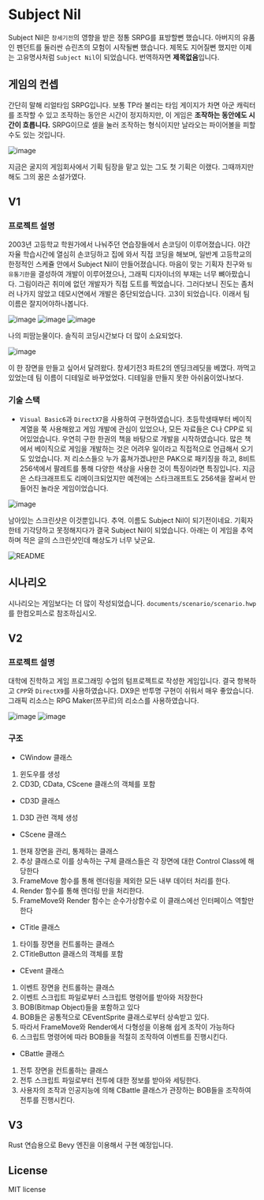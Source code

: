 # Subject Nil
Subject Nil은 `창세기전`의 영향을 받은 정통 SRPG를 표방할뻔 했습니다. 아버지의 유품인 펜던트를 둘러싼 슈린츠의 모험이 시작될뻔 했습니다. 제목도 지어질뻔 했지만 이제는 고유명사처럼 `Subject Nil`이 되었습니다. 번역하자면 **제목없음**입니다.

## 게임의 컨셉
간단히 말해 리얼타임 SRPG입니다. 보통 TP라 불리는 타임 게이지가 차면 아군 캐릭터를 조작할 수 있고 조작하는 동안은 시간이 정지하지만, 이 게임은 **조작하는 동안에도 시간이 흐릅니다.** SRPG이므로 셀을 눌러 조작하는 형식이지만 날라오는 파이어볼을 피할 수도 있는 것입니다.

![image](https://user-images.githubusercontent.com/8960704/222168803-017620e0-0b69-49b2-a65b-fddfb75614c8.png)


지금은 굴지의 게임회사에서 기획 팀장을 맡고 있는 그도 첫 기획은 이랬다. 그때까지만해도 그의 꿈은 소설가였다.


## V1
### 프로젝트 설명
2003년 고등학교 학원가에서 나눠주던 연습장들에서 손코딩이 이루어졌습니다. 야간자율 학습시간에 열심히 손코딩하고 집에 와서 직접 코딩을 해보며, 일반계 고등학교의 한정적인 스케쥴 안에서 Subject Nil이 만들어졌습니다. 마음이 맞는 기획자 친구와 `팀 유통기한`을 결성하여 개발이 이루어졌으나, 그래픽 디자이너의 부재는 너무 뼈아팠습니다. 그림이라곤 취미에 없던 개발자가 직접 도트를 찍었습니다. 그러다보니 진도는 좀처러 나가지 않았고 데모시연에서 개발은 중단되었습니다. 고3이 되었습니다. 이래서 팀 이름은 잘지어야하나봅니다.

![image](https://user-images.githubusercontent.com/8960704/222167360-b62e9c43-bf2b-4349-b88c-ba8e42802132.png)
![image](https://user-images.githubusercontent.com/8960704/222169118-b8cb10a5-51f5-4ce2-91f4-0865610a64e5.png)
![image](https://user-images.githubusercontent.com/8960704/222169161-ed775120-6ad9-4e50-a875-7ac4ba438689.png)


나의 피땀눈물이다. 솔직히 코딩시간보다 더 많이 소요되었다.


![image](https://user-images.githubusercontent.com/8960704/222173729-6845c55a-698d-4882-a13d-8bb24ff1fddd.png)


이 한 장면을 만들고 싶어서 달려왔다. 창세기전3 파트2의 엔딩크레딧을 베꼈다. 까먹고 있었는데 팀 이름이 디테일로 바꾸었었다. 디테일을 만들지 못한 아쉬움이었나보다.


### 기술 스택
- `Visual Basic6`과 `DirectX7`을 사용하여 구현하였습니다. 초등학생때부터 베이직 계열을 쭉 사용해왔고 게임 개발에 관심이 있었으나, 모든 자료들은 C나 CPP로 되어있었습니다. 우연히 구한 한권의 책을 바탕으로 개발을 시작하였습니다. 많은 책에서 베이직으로 게임을 개발하는 것은 어려우 일이라고 직접적으로 언급해서 오기도 있었습니다. 저 리소스들으 누가 훔쳐가겠냐만은 PAK으로 패키징을 하고, 8비트 256색에서 팔레트를 통해 다양한 색상을 사용한 것이 특징이라면 특징입니다. 지금은 스타크래프트도 리메이크되었지만 예전에는 스타크래프트도 256색을 잘써서 만들어진 놀라운 게임이었습니다.


![image](https://user-images.githubusercontent.com/8960704/222169384-0f18bf33-219f-4460-ae1d-67a26846a28f.png)


남아있는 스크린샷은 이것뿐입니다. 추억. 이름도 Subject Nil이 되기전이네요. 기획자한테 기각당하고 못정해지다가 결국 Subject Nil이 되었습니다. 아래는 이 게임을 추억하며 적은 글의 스크린샷인데 해상도가 너무 낮군요.


![README](https://user-images.githubusercontent.com/8960704/222175016-346665a0-e119-4434-8182-20e1592b55f4.JPG)


## 시나리오
시나리오는 게임보다는 더 많이 작성되었습니다. `documents/scenario/scenario.hwp`를 한컴오피스로 참조하십시오.


## V2
### 프로젝트 설명
대학에 진학하고 게임 프로그래밍 수업의 텀프로젝트로 작성한 게임입니다. 결국 항복하고 `CPP`와 `DirectX9`를 사용하였습니다. DX9은 반투명 구현이 쉬워서 매우 좋았습니다. 그래픽 리소스는 RPG Maker(쯔꾸르)의 리소스를 사용하였습니다.


![image](https://user-images.githubusercontent.com/8960704/222172810-037a91b9-e3bc-47b3-83cc-636d82de0e3b.png)
![image](https://user-images.githubusercontent.com/8960704/222172927-98f73fef-3175-4849-bac1-2b34897909c4.png)


### 구조
- CWindow 클래스
1. 윈도우를 생성
2. CD3D, CData, CScene 클래스의 객체를 포함

- CD3D 클래스
1. D3D 관련 객체 생성

- CScene 클래스
1. 현재 장면을 관리, 통제하는 클래스
2. 추상 클래스로 이를 상속하는 구체 클래스들은 각 장면에 대한 Control Class에 해당한다
3. FrameMove 함수를 통해 렌더링을 제외한 모든 내부 데이터 처리를 한다.
4. Render 함수를 통해 렌더링 만을 처리한다.
5. FrameMove와 Render 함수는 순수가상함수로 이 클래스에선 인터페이스 역할만 한다

- CTitle 클래스
1. 타이틀 장면을 컨트롤하는 클래스
2. CTitleButton 클래스의 객체를 포함

- CEvent 클래스
1. 이벤트 장면을 컨트롤하는 클래스
2. 이벤트 스크립트 파일로부터 스크립트 명령어를 받아와 저장한다
3. BOB(Bitmap Object)들을 포함하고 있다
4. BOB들은 공통적으로 CEventSprite 클래스로부터 상속받고 있다.
5. 따라서 FrameMove와 Render에서 다형성을 이용해 쉽게 조작이 가능하다
6. 스크립트 명령어에 따라 BOB들을 적절히 조작하여 이벤트를 진행시킨다.

- CBattle 클래스
1. 전투 장면을 컨트롤하는 클래스
2. 전투 스크립트 파일로부터 전투에 대한 정보를 받아와 세팅한다.
3. 사용자의 조작과 인공지능에 의해 CBattle 클래스가 관장하는 BOB들을 조작하여 전투를
진행시킨다.


## V3
Rust 연습용으로 Bevy 엔진을 이용해서 구현 예정입니다.

## License
MIT license
